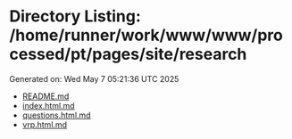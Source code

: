 # Directory Listing: /home/runner/work/www/www/processed/pt/pages/site/research
Generated on: Wed May  7 05:21:36 UTC 2025

- [README.md](README.md)
- [index.html.md](index.html.md)
- [questions.html.md](questions.html.md)
- [vrp.html.md](vrp.html.md)
